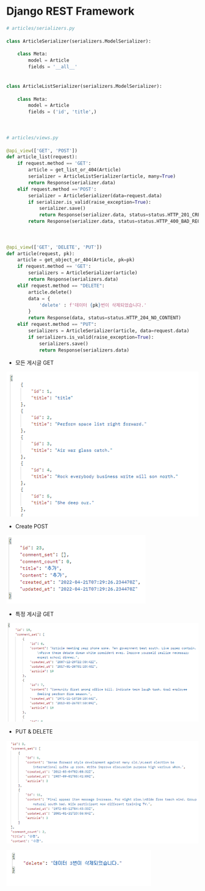 # Django REST Framework



```python
# articles/serializers.py

class ArticleSerializer(serializers.ModelSerializer):
   
    class Meta:
        model = Article
        fields = '__all__'


class ArticleListSerializer(serializers.ModelSerializer):

    class Meta:
        model = Article
        fields = ('id', 'title',)

        
        
# articles/views.py

@api_view(['GET', 'POST'])
def article_list(request):
    if request.method == 'GET':
        article = get_list_or_404(Article)
        serializer = ArticleListSerializer(article, many=True)
        return Response(serializer.data)
    elif request.method =='POST':
        serializer = ArticleSerializer(data=request.data)
        if serializer.is_valid(raise_exception=True):
            serializer.save()
            return Response(serializer.data, status=status.HTTP_201_CREATED)
        return Response(serializer.data, status=status.HTTP_400_BAD_REQUEST)



@api_view(['GET', 'DELETE', 'PUT'])
def article(request, pk):
    article = get_object_or_404(Article, pk=pk)
    if request.method == 'GET':
        serializers = ArticleSerializer(article)
        return Response(serializers.data)
    elif request.method == "DELETE":
        article.delete()
        data = {
            'delete' : f'데이터 {pk}번이 삭제되었습니다.'
        }
        return Response(data, status=status.HTTP_204_NO_CONTENT)
    elif request.method == "PUT":
        serializers = ArticleSerializer(article, data=request.data)
        if serializers.is_valid(raise_exception=True):
            serializers.save()
            return Response(serializers.data)
```

* 모든 게시글 GET

![image-20220421162805181](django_09_workshop.assets/image-20220421162805181.png)



* Create POST

![image-20220421162936787](django_09_workshop.assets/image-20220421162936787.png)



* 특정 게시글 GET

![image-20220421163023693](django_09_workshop.assets/image-20220421163023693.png)



* PUT & DELETE

![image-20220421163137603](django_09_workshop.assets/image-20220421163137603.png)

![image-20220421163152871](django_09_workshop.assets/image-20220421163152871.png)